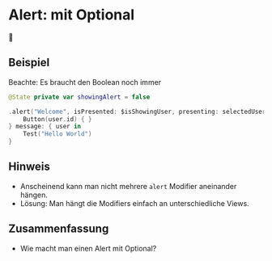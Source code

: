 # Alert: mit Optional
🧩

## Beispiel
Beachte: Es braucht den Boolean noch immer

```swift
@State private var showingAlert = false
```

```swift
.alert("Welcome", isPresented: $isShowingUser, presenting: selectedUser) { user in
    Button(user.id) { }
} message: { user in
	Test("Hello World")
}
```

## Hinweis

- Anscheinend kann man nicht mehrere `alert` Modifier aneinander hängen.
- Lösung: Man hängt die Modifiers einfach an unterschiedliche Views.

## Zusammenfassung
- Wie macht man einen Alert mit Optional?
